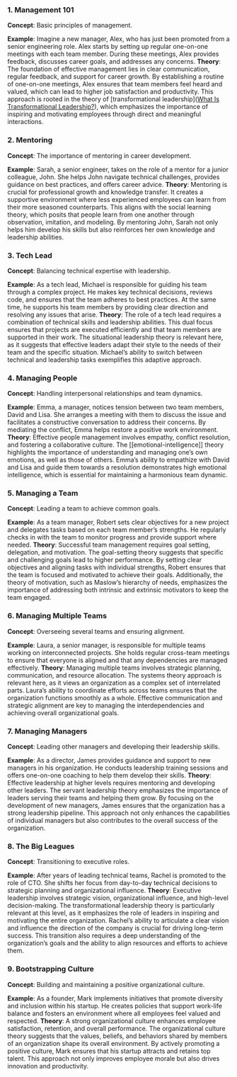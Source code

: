 
### 1. **Management 101**

**Concept**: Basic principles of management. 

**Example**: Imagine a new manager, Alex, who has just been promoted from a senior engineering role. Alex starts by setting up regular one-on-one meetings with each team member. During these meetings, Alex provides feedback, discusses career goals, and addresses any concerns. 
**Theory**: The foundation of effective management lies in clear communication, regular feedback, and support for career growth. By establishing a routine of one-on-one meetings, Alex ensures that team members feel heard and valued, which can lead to higher job satisfaction and productivity. This approach is rooted in the theory of [transformational leadership]([What Is Transformational Leadership?](https://leaders.com/articles/leadership/transformational-leadership/)), which emphasizes the importance of inspiring and motivating employees through direct and meaningful interactions.

### 2. **Mentoring**

**Concept**: The importance of mentoring in career development. 

**Example**: Sarah, a senior engineer, takes on the role of a mentor for a junior colleague, John. She helps John navigate technical challenges, provides guidance on best practices, and offers career advice. 
**Theory**: Mentoring is crucial for professional growth and knowledge transfer. It creates a supportive environment where less experienced employees can learn from their more seasoned counterparts. This aligns with the social learning theory, which posits that people learn from one another through observation, imitation, and modeling. By mentoring John, Sarah not only helps him develop his skills but also reinforces her own knowledge and leadership abilities.

### 3. **Tech Lead**

**Concept**: Balancing technical expertise with leadership. 

**Example**: As a tech lead, Michael is responsible for guiding his team through a complex project. He makes key technical decisions, reviews code, and ensures that the team adheres to best practices. At the same time, he supports his team members by providing clear direction and resolving any issues that arise. 
**Theory**: The role of a tech lead requires a combination of technical skills and leadership abilities. This dual focus ensures that projects are executed efficiently and that team members are supported in their work. The situational leadership theory is relevant here, as it suggests that effective leaders adapt their style to the needs of their team and the specific situation. Michael’s ability to switch between technical and leadership tasks exemplifies this adaptive approach.

### 4. **Managing People**

**Concept**: Handling interpersonal relationships and team dynamics. 

**Example**: Emma, a manager, notices tension between two team members, David and Lisa. She arranges a meeting with them to discuss the issue and facilitates a constructive conversation to address their concerns. By mediating the conflict, Emma helps restore a positive work environment. **Theory**: Effective people management involves empathy, conflict resolution, and fostering a collaborative culture. The [[emotional-intelligence]] theory highlights the importance of understanding and managing one’s own emotions, as well as those of others. Emma’s ability to empathize with David and Lisa and guide them towards a resolution demonstrates high emotional intelligence, which is essential for maintaining a harmonious team dynamic.

### 5. **Managing a Team**

**Concept**: Leading a team to achieve common goals. 

**Example**: As a team manager, Robert sets clear objectives for a new project and delegates tasks based on each team member’s strengths. He regularly checks in with the team to monitor progress and provide support where needed. **Theory**: Successful team management requires goal setting, delegation, and motivation. The goal-setting theory suggests that specific and challenging goals lead to higher performance. By setting clear objectives and aligning tasks with individual strengths, Robert ensures that the team is focused and motivated to achieve their goals. Additionally, the theory of motivation, such as Maslow’s hierarchy of needs, emphasizes the importance of addressing both intrinsic and extrinsic motivators to keep the team engaged.

### 6. **Managing Multiple Teams**

**Concept**: Overseeing several teams and ensuring alignment. 

**Example**: Laura, a senior manager, is responsible for multiple teams working on interconnected projects. She holds regular cross-team meetings to ensure that everyone is aligned and that any dependencies are managed effectively. **Theory**: Managing multiple teams involves strategic planning, communication, and resource allocation. The systems theory approach is relevant here, as it views an organization as a complex set of interrelated parts. Laura’s ability to coordinate efforts across teams ensures that the organization functions smoothly as a whole. Effective communication and strategic alignment are key to managing the interdependencies and achieving overall organizational goals.

### 7. **Managing Managers**

**Concept**: Leading other managers and developing their leadership skills. 

**Example**: As a director, James provides guidance and support to new managers in his organization. He conducts leadership training sessions and offers one-on-one coaching to help them develop their skills. **Theory**: Effective leadership at higher levels requires mentoring and developing other leaders. The servant leadership theory emphasizes the importance of leaders serving their teams and helping them grow. By focusing on the development of new managers, James ensures that the organization has a strong leadership pipeline. This approach not only enhances the capabilities of individual managers but also contributes to the overall success of the organization.

### 8. **The Big Leagues**

**Concept**: Transitioning to executive roles. 

**Example**: After years of leading technical teams, Rachel is promoted to the role of CTO. She shifts her focus from day-to-day technical decisions to strategic planning and organizational influence. **Theory**: Executive leadership involves strategic vision, organizational influence, and high-level decision-making. The transformational leadership theory is particularly relevant at this level, as it emphasizes the role of leaders in inspiring and motivating the entire organization. Rachel’s ability to articulate a clear vision and influence the direction of the company is crucial for driving long-term success. This transition also requires a deep understanding of the organization’s goals and the ability to align resources and efforts to achieve them.

### 9. **Bootstrapping Culture**

**Concept**: Building and maintaining a positive organizational culture. 

**Example**: As a founder, Mark implements initiatives that promote diversity and inclusion within his startup. He creates policies that support work-life balance and fosters an environment where all employees feel valued and respected. **Theory**: A strong organizational culture enhances employee satisfaction, retention, and overall performance. The organizational culture theory suggests that the values, beliefs, and behaviors shared by members of an organization shape its overall environment. By actively promoting a positive culture, Mark ensures that his startup attracts and retains top talent. This approach not only improves employee morale but also drives innovation and productivity.

